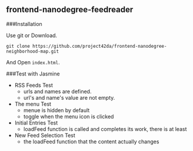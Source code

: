 frontend-nanodegree-feedreader
---

###Installation

Use git or Download.

`git clone https://github.com/project42da/frontend-nanodegree-neighborhood-map.git `

And Open `index.html`.


###Test with Jasmine

-	RSS Feeds Test
	-	urls and names are defined.
	- url's and name's value are not empty.
- The menu Test
	- menue is hidden by default
	- toggle when the menu icon is clicked
- Initial Entries Test 
	- loadFeed function is called and completes its work, there is at least
- New Feed Selection Test
	-	the loadFeed function that the content actually changes